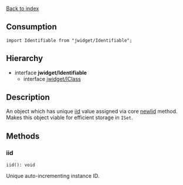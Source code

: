 [Back to index](../README.md)

## Consumption

	import Identifiable from "jwidget/Identifiable";

## Hierarchy

* interface **jwidget/Identifiable**
    * interface [jwidget/IClass](IClass.md)

## Description

An object which has unique [iid](#iid) value assigned via core [newIid](index.md#newiid) method.
Makes this object viable for efficient storage in `ISet`.

## Methods

### iid

	iid(): void

Unique auto-incrementing instance ID.
